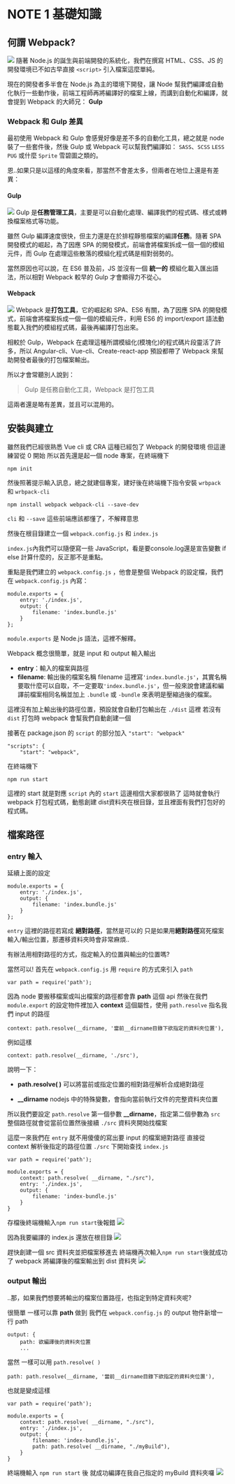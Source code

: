 # NOTE 1 基礎知識
## 何謂 Webpack?
![](https://i.imgur.com/RdfFo69.png)
隨著 Node.js 的誕生與前端開發的系統化，我們在撰寫 HTML、CSS、JS 的開發環境已不如古早直接 `<script>` 引入檔案這麼單純。

現在的開發者多半會在 Node.js 為主的環境下開發，讓 Node 幫我們編譯或自動化執行一些動作後，前端工程師再將編譯好的檔案上線，而講到自動化和編譯，就會提到 Webpack 的大師兄： **Gulp**

### Webpack 和 Gulp 差異
最初使用 Webpack 和 Gulp 會感覺好像是差不多的自動化工具，總之就是 node 裝了一些套件後，然後 Gulp 或 Webpack 可以幫我們編譯如： `SASS`、`SCSS` `LESS` `PUG` 或什麼 `Sprite` 雪碧圖之類的。

恩..如果只是以這樣的角度來看，那當然不會差太多，但兩者在地位上還是有差異：

#### Gulp
![](https://i.imgur.com/ji6l3Jt.png)
Gulp 是**任務管理工具**，主要是可以自動化處理、編譯我們的程式碼、樣式或轉換檔案格式等功能。

雖然 Gulp 編譯速度很快，但主力還是在於排程靜態檔案的編譯**任務**。隨著 SPA 開發模式的崛起，為了因應 SPA 的開發模式，前端會將檔案拆成一個一個的模組元件，而 Gulp 在處理這些散落的模組化程式碼是相對弱勢的。

當然原因也可以說，在 ES6 普及前，JS 並沒有一個 **統一的** 模組化載入匯出語法，所以相對 Webpack 較早的 Gulp 才會顯得力不從心。


#### Webpack
![](https://i.imgur.com/cVubk0d.png)
Webpack 是**打包工具**，它的崛起和 SPA、ES6 有關，為了因應 SPA 的開發模式，前端會將檔案拆成一個一個的模組元件，利用 ES6 的 import/export 語法動態載入我們的模組程式碼，最後再編譯打包出來。

相較於 Gulp，Webpack 在處理這種所謂模組化(模塊化)的程式碼片段靈活了許多，所以 Angular-cli、Vue-cli、Create-react-app 預設都帶了 Webpack 來幫助開發者最後的打包檔案輸出。

所以才會常聽別人說到：

> Gulp 是任務自動化工具，Webpack 是打包工具

這兩者還是略有差異，並且可以混用的。

## 安裝與建立
雖然我們已經很熟悉 Vue cli 或 CRA 這種已經包了 Webpack 的開發環境
但這邊練習從 0 開始
所以首先還是起一個 node 專案，在終端機下
```
npm init
```
然後照著提示輸入訊息，總之就建個專案，建好後在終端機下指令安裝 `wrbpack` 和 `wrbpack-cli`
```
npm install webpack webpack-cli --save-dev
```
`cli` 和 `--save` 這些前端應該都懂了，不解釋意思

然後在根目錄建立一個 `webpack.config.js` 和 `index.js`

`index.js`內我們可以隨便寫一些 JavaScript，看是要console.log還是宣告變數 if else 計算什麼的，反正那不是重點。

重點是我們建立的 `webpack.config.js` ，他會是整個 Webpack 的設定檔，我們在 `webpack.config.js` 內寫：
```
module.exports = {
    entry: './index.js',
    output: {
        filename: 'index.bundle.js'
    }
};
```
`module.exports` 是 Node.js 語法，這裡不解釋。

Webpack 概念很簡單，就是 input 和 output 輸入輸出
* **entry**：輸入的檔案與路徑
* **filename**: 輸出後的檔案名稱
filename 這裡寫`'index.bundle.js'`，其實名稱要取什麼可以自取，不一定要取`'index.bundle.js'`，但一般來說會建議和編譯前檔案相同名稱並加上 `.bundle` 或 `-bundle` 來表明是壓縮過後的檔案。

這裡沒有加上輸出後的路徑位置，預設就會自動打包輸出在 `./dist` 這裡
若沒有 `dist` 打包時 webpack 會幫我們自動創建一個

接著在 package.json 的 `script` 的部分加入 `"start": "webpack"`
```
"scripts": {
    "start": "webpack",
```

在終端機下
```
npm run start
```
這裡的 start 就是對應 `script` 內的 `start` 這邊相信大家都很熟了
這時就會執行 webpack 打包程式碼，動態創建 dist資料夾在根目錄，並且裡面有我們打包好的程式碼。

## 檔案路徑

### entry 輸入
延續上面的設定
```
module.exports = {
    entry: './index.js',
    output: {
        filename: 'index.bundle.js'
    }
};
```
`entry` 這裡的路徑若寫成 **絕對路徑**，當然是可以的
只是如果用**絕對路徑**寫死檔案輸入/輸出位置，那遷移資料夾時會非常麻煩..

有辦法用相對路徑的方式，指定輸入的位置與輸出的位置嗎?

當然可以!
首先在 `webpack.config.js` 用 `require` 的方式來引入 `path`

```
var path = require('path');
```
因為 node 要搬移檔案或叫出檔案的路徑都會靠 **path** 這個 api
然後在我們 `module.export` 的設定物件裡加入 **context** 這個屬性，使用 `path.resolve` 指名我們 input 的路徑

```
context: path.resolve(__dirname, '當前__dirname目錄下欲指定的資料夾位置'),
```

例如這樣
```
context: path.resolve(__dirname, './src'),
```

說明一下：

* **path.resolve( )**
可以將當前或指定位置的相對路徑解析合成絕對路徑

* **__dirname**
nodejs 中的特殊變數，會指向當前執行文件的完整資料夾位置

所以我們要設定 `path.resolve` 第一個參數 **__dirname**，指定第二個參數為 `src`
整個路徑就會從當前位置然後接續 `./src` 資料夾開始找檔案

這麼一來我們在 `entry` 就不用傻傻的寫出要 input 的檔案絕對路徑
直接從 context 解析後指定的路徑位置 `./src` 下開始查找 `index.js`

```
var path = require('path');

module.exports = {
    context: path.resolve( __dirname, "./src"),
    entry: './index.js',
    output: {
        filename: 'index-bundle.js'
    }
}
```

存檔後終端機輸入`npm run start`後報錯
![](https://i.imgur.com/n30wIl6.png)

因為我要編譯的 index.js 還放在根目錄
![](https://i.imgur.com/YaM8Oh5.png)

趕快創建一個 src 資料夾並把檔案移進去
終端機再次輸入`npm run start`後就成功了
webpack 將編譯後的檔案輸出到 dist 資料夾
![](https://i.imgur.com/I6LYW4R.png)

### output 輸出

..那，如果我們想要將輸出的檔案位置路徑，也指定到特定資料夾呢?

很簡單 一樣可以靠 **path** 做到
我們在 `webpack.config.js` 的 output 物件新增一行 path

```
output: {
    path: 欲編譯後的資料夾位置
    ...
```

當然 一樣可以用 `path.resolve( )`
```
path: path.resolve(__dirname, '當前__dirname目錄下欲指定的資料夾位置'),
```

也就是變成這樣
```
var path = require('path');

module.exports = {
    context: path.resolve( __dirname, "./src"),
    entry: './index.js',
    output: {
        filename: 'index-bundle.js',
        path: path.resolve( __dirname, "./myBuild"),
    }
}
```
終端機輸入 `npm run start` 後
就成功編譯在我自己指定的 myBuild 資料夾囉
![](https://i.imgur.com/uMH7vBO.png)

